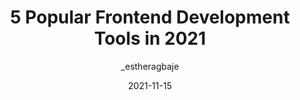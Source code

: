 ---
author: _estheragbaje
date: 2021-11-15
publisher: thepracticaldev
tags:
  - development
  - tooling
target_url: https://dev.to/estheragbaje/5-popular-frontend-development-tools-in-2021-1pg2
title: 5 Popular Frontend Development Tools in 2021
---